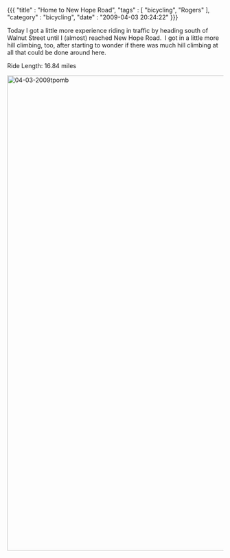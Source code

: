 {{{ "title" : "Home to New Hope Road", "tags" : [ "bicycling", "Rogers" ], "category" : "bicycling", "date" : "2009-04-03 20:24:22" }}}

Today I got a little more experience riding in traffic by heading south of Walnut Street until I (almost) reached New Hope Road.  I got in a little more hill climbing, too, after starting to wonder if there was much hill climbing at all that could be done around here.

Ride Length: 16.84 miles

<a href="https://s3.amazonaws.com/mark-ott-info/images/blog/2009/05/04-03-2009tpomb.jpg"><img class="aligncenter size-full wp-image-26" title="04-03-2009tpomb" src="https://s3.amazonaws.com/mark-ott-info/images/blog/2009/05/04-03-2009tpomb.jpg" alt="04-03-2009tpomb" width="598" height="1105" /></a>